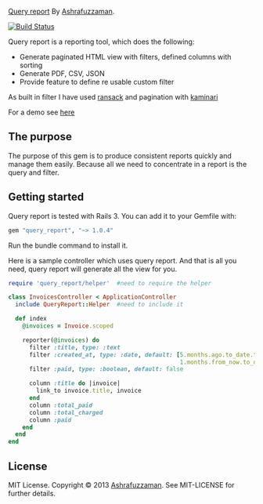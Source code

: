 [Query report](http://ashrafuzzaman.github.io/query_report/) By [Ashrafuzzaman](http://ashrafuzzaman.github.io/site).

[![Build Status](https://api.travis-ci.org/ashrafuzzaman/query_report.png?branch=master)](http://travis-ci.org/ashrafuzzaman/query_report)

Query report is a reporting tool, which does the following:

* Generate paginated HTML view with filters, defined columns with sorting
* Generate PDF, CSV, JSON
* Provide feature to define re usable custom filter

As built in filter I have used [ransack](https://github.com/ernie/ransack) and pagination with [kaminari](https://github.com/amatsuda/kaminari)

For a demo see [here](http://query-report-demo.herokuapp.com)

## The purpose
The purpose of this gem is to produce consistent reports quickly and manage them easily. Because all we need to
concentrate in a report is the query and filter.

## Getting started
Query report is tested with Rails 3. You can add it to your Gemfile with:

```ruby
gem "query_report", "~> 1.0.4"
```

Run the bundle command to install it.

Here is a sample controller which uses query report. And that is all you need, query report will generate all the view for you.

```ruby
require 'query_report/helper'  #need to require the helper

class InvoicesController < ApplicationController
  include QueryReport::Helper  #need to include it

  def index
    @invoices = Invoice.scoped

    reporter(@invoices) do
      filter :title, type: :text
      filter :created_at, type: :date, default: [5.months.ago.to_date.to_s(:db),
                                                 1.months.from_now.to_date.to_s(:db)]
      filter :paid, type: :boolean, default: false

      column :title do |invoice|
        link_to invoice.title, invoice
      end
      column :total_paid
      column :total_charged
      column :paid
    end
  end
end
```

## License
MIT License. Copyright © 2013 [Ashrafuzzaman](http://ashrafuzzaman.github.io/site). See MIT-LICENSE for further details.